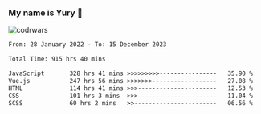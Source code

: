 ### My name is Yury 👋 
![codrwars](https://www.codewars.com/users/litury/badges/micro) 


<!--START_SECTION:waka-->

```txt
From: 28 January 2022 - To: 15 December 2023

Total Time: 915 hrs 40 mins

JavaScript       328 hrs 41 mins >>>>>>>>>----------------   35.90 %
Vue.js           247 hrs 56 mins >>>>>>>------------------   27.08 %
HTML             114 hrs 41 mins >>>----------------------   12.53 %
CSS              101 hrs 3 mins  >>>----------------------   11.04 %
SCSS             60 hrs 2 mins   >>-----------------------   06.56 %
```

<!--END_SECTION:waka-->

